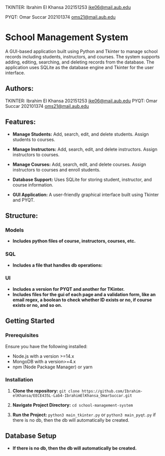 TKINTER: Ibrahim El Khansa 202151253 ike06@mail.aub.edu

PYQT: Omar Succar 202101374 oms21@mail.aub.edu


# School Management System

A GUI-based application built using Python and Tkinter to manage school records including students, instructors, and courses. The system supports adding, editing, searching, and deleting records from the database. The application uses SQLite as the database engine and Tkinter for the user interface.

## Authors:

TKINTER: Ibrahim El Khansa 202151253 ike06@mail.aub.edu
PYQT: Omar Succar 202101374 oms21@mail.aub.edu

## Features:

- **Manage Students:**
  Add, search, edit, and delete students. Assign students to courses.

- **Manage Instructors:**
  Add, search, edit, and delete instructors. Assign instructors to courses.
 
- **Manage Courses:**
  Add, search, edit, and delete courses. Assign instructors to courses and enroll students.
  
- **Database Support:**
  Uses SQLite for storing student, instructor, and course information.
  
- **GUI Application:**
 A user-friendly graphical interface built using Tkinter and PYQT.


## Structure:

### Models
- **Includes python files of course, instructors, courses, etc.**

### SQL
- **Includes a file that handles db operations:**

### UI
- **Includes a version for PYQT and another for TKinter.**
- **Includes files for the gui of each page and a validation form, like an email regex, a boolean to check whether ID exists or no, if course exists or no, and so on.**

## Getting Started

### Prerequisites
Ensure you have the following installed:

- Node.js with a version >=14.x
- MongoDB with a version>=4.x
- npm (Node Package Manager) or yarn

### Installation

1. **Clone the repository:**
```git clone https://github.com/Ibrahim-elKhansa/EECE435L-Lab4-IbrahimElKhansa_OmarSuccar.git```

2. **Navigate Project Directory:**
```cd school-management-system```

3. **Run the Project:**
```python3 main_tkinter.py``` or
```python3 main_pyqt.py```
if there is no db, then the db will automatically be created.

## Database Setup

- **If there is no db, then the db will automatically be created.**




